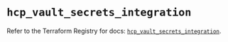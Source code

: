 # `hcp_vault_secrets_integration`

Refer to the Terraform Registry for docs: [`hcp_vault_secrets_integration`](https://registry.terraform.io/providers/hashicorp/hcp/0.110.0/docs/resources/vault_secrets_integration).
